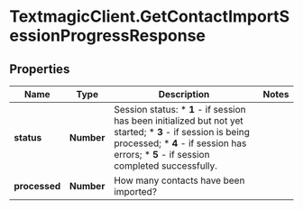 # TextmagicClient.GetContactImportSessionProgressResponse

## Properties
Name | Type | Description | Notes
------------ | ------------- | ------------- | -------------
**status** | **Number** | Session status: * **1** - if session has been initialized but not yet started; * **3** - if session is being processed; * **4** - if session has errors; * **5** - if session completed successfully.  | 
**processed** | **Number** | How many contacts have been imported? | 


